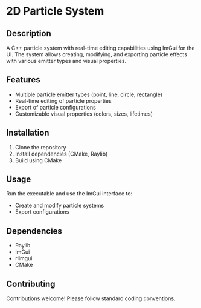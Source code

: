          
# 2D Particle System

## Description
A C++ particle system with real-time editing capabilities using ImGui for the UI. The system allows creating, modifying, and exporting particle effects with various emitter types and visual properties.

## Features
- Multiple particle emitter types (point, line, circle, rectangle)
- Real-time editing of particle properties
- Export of particle configurations
- Customizable visual properties (colors, sizes, lifetimes)

## Installation
1. Clone the repository
2. Install dependencies (CMake, Raylib)
3. Build using CMake

## Usage
Run the executable and use the ImGui interface to:
- Create and modify particle systems
- Export configurations

## Dependencies
- Raylib
- ImGui
- rlimgui
- CMake

## Contributing
Contributions welcome! Please follow standard coding conventions.